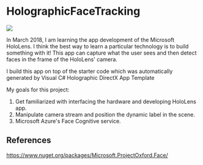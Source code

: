 # HolographicFaceTracking

<img src="http://www.trannhan.com/wp-content/uploads/2018/03/IMG_5659-1080x924.jpg"> </img>

In March 2018, I am learning the app development of the Microsoft HoloLens. I think the best way to learn a particular technology is to build something with it!
This app can capture what the user sees and then detect faces in the frame of the HoloLens' camera.

I build this app on top of the starter code which was automatically generated by Visual C# Holographic DirectX App Template

My goals for this project:
1. Get familiarized with interfacing the hardware and developing HoloLens app.
2. Manipulate camera stream and position the dynamic label in the scene.
3. Microsoft Azure's Face Cognitive service.

## References
https://www.nuget.org/packages/Microsoft.ProjectOxford.Face/  

